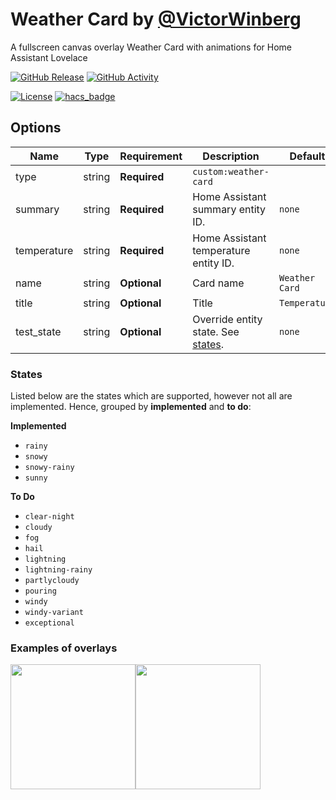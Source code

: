 # Weather Card by [@VictorWinberg](https://www.github.com/VictorWinberg)

A fullscreen canvas overlay Weather Card with animations for Home Assistant Lovelace

[![GitHub Release][releases-shield]][releases]
[![GitHub Activity][commits-shield]][commits]

[![License][license-shield]](LICENSE.md)
[![hacs_badge](https://img.shields.io/badge/HACS-Default-orange.svg?style=for-the-badge)](https://github.com/custom-components/hacs)

## Options

| Name        | Type   | Requirement  | Description                                   | Default        |
| ----------- | ------ | ------------ | --------------------------------------------- | -------------- |
| type        | string | **Required** | `custom:weather-card`                         |
| summary     | string | **Required** | Home Assistant summary entity ID.             | `none`         |
| temperature | string | **Required** | Home Assistant temperature entity ID.         | `none`         |
| name        | string | **Optional** | Card name                                     | `Weather Card` |
| title       | string | **Optional** | Title                                         | `Temperature`  |
| test_state  | string | **Optional** | Override entity state. See [states](#states). | `none`         |

### States

Listed below are the states which are supported, however not all are implemented.
Hence, grouped by **implemented** and **to do**:

**Implemented**

- `rainy`
- `snowy`
- `snowy-rainy`
- `sunny`

**To Do**

- `clear-night`
- `cloudy`
- `fog`
- `hail`
- `lightning`
- `lightning-rainy`
- `partlycloudy`
- `pouring`
- `windy`
- `windy-variant`
- `exceptional`

### Examples of overlays
<img src="https://user-images.githubusercontent.com/9520959/78915118-bdb4b180-7a8b-11ea-98a7-6591ca51f609.gif" height="200"/><img src="https://user-images.githubusercontent.com/9520959/78915123-bee5de80-7a8b-11ea-82e7-3fd41ff44f5b.gif" height="200"/>

[commits-shield]: https://img.shields.io/github/commit-activity/y/VictorWinberg/weather-card.svg?style=for-the-badge
[commits]: https://github.com/VictorWinberg/weather-card/commits/master
[license-shield]: https://img.shields.io/github/license/VictorWinberg/weather-card.svg?style=for-the-badge
[releases-shield]: https://img.shields.io/github/release/VictorWinberg/weather-card.svg?style=for-the-badge
[releases]: https://github.com/VictorWinberg/weather-card/releases
